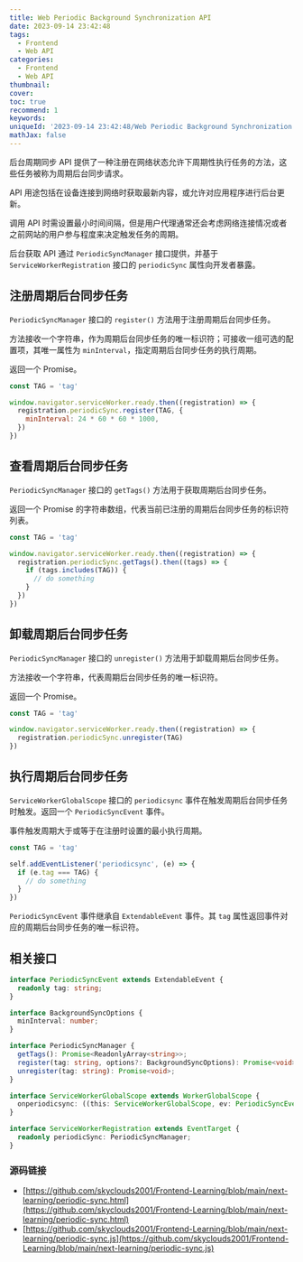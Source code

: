 ```yaml
---
title: Web Periodic Background Synchronization API
date: 2023-09-14 23:42:48
tags:
  - Frontend
  - Web API
categories:
  - Frontend
  - Web API
thumbnail:
cover:
toc: true
recommend: 1
keywords:
uniqueId: '2023-09-14 23:42:48/Web Periodic Background Synchronization API.html'
mathJax: false
---
```


后台周期同步 API 提供了一种注册在网络状态允许下周期性执行任务的方法，这些任务被称为周期后台同步请求。

API 用途包括在设备连接到网络时获取最新内容，或允许对应用程序进行后台更新。

调用 API 时需设置最小时间间隔，但是用户代理通常还会考虑网络连接情况或者之前网站的用户参与程度来决定触发任务的周期。

后台获取 API 通过 `PeriodicSyncManager` 接口提供，并基于 `ServiceWorkerRegistration` 接口的 `periodicSync` 属性向开发者暴露。

## 注册周期后台同步任务

`PeriodicSyncManager` 接口的 `register()` 方法用于注册周期后台同步任务。

方法接收一个字符串，作为周期后台同步任务的唯一标识符；可接收一组可选的配置项，其唯一属性为 `minInterval`，指定周期后台同步任务的执行周期。

返回一个 Promise。

```js
const TAG = 'tag'

window.navigator.serviceWorker.ready.then((registration) => {
  registration.periodicSync.register(TAG, {
    minInterval: 24 * 60 * 60 * 1000,
  })
})
```

## 查看周期后台同步任务

`PeriodicSyncManager` 接口的 `getTags()` 方法用于获取周期后台同步任务。

返回一个 Promise 的字符串数组，代表当前已注册的周期后台同步任务的标识符列表。

```js
const TAG = 'tag'

window.navigator.serviceWorker.ready.then((registration) => {
  registration.periodicSync.getTags().then((tags) => {
    if (tags.includes(TAG)) {
      // do something
    }
  })
})
```

## 卸载周期后台同步任务

`PeriodicSyncManager` 接口的 `unregister()` 方法用于卸载周期后台同步任务。

方法接收一个字符串，代表周期后台同步任务的唯一标识符。

返回一个 Promise。

```js
const TAG = 'tag'

window.navigator.serviceWorker.ready.then((registration) => {
  registration.periodicSync.unregister(TAG)
})
```

## 执行周期后台同步任务

`ServiceWorkerGlobalScope` 接口的 `periodicsync` 事件在触发周期后台同步任务时触发。返回一个 `PeriodicSyncEvent` 事件。

事件触发周期大于或等于在注册时设置的最小执行周期。

```js
const TAG = 'tag'

self.addEventListener('periodicsync', (e) => {
  if (e.tag === TAG) {
    // do something
  }
})
```

`PeriodicSyncEvent` 事件继承自 `ExtendableEvent` 事件。其 `tag` 属性返回事件对应的周期后台同步任务的唯一标识符。

## 相关接口

```ts
interface PeriodicSyncEvent extends ExtendableEvent {
  readonly tag: string;
}

interface BackgroundSyncOptions {
  minInterval: number;
}

interface PeriodicSyncManager {
  getTags(): Promise<ReadonlyArray<string>>;
  register(tag: string, options?: BackgroundSyncOptions): Promise<void>;
  unregister(tag: string): Promise<void>;
}

interface ServiceWorkerGlobalScope extends WorkerGlobalScope {
  onperiodicsync: ((this: ServiceWorkerGlobalScope, ev: PeriodicSyncEvent) => any) | null;
}

interface ServiceWorkerRegistration extends EventTarget {
  readonly periodicSync: PeriodicSyncManager;
}
```

### 源码链接

* [https://github.com/skyclouds2001/Frontend-Learning/blob/main/next-learning/periodic-sync.html](https://github.com/skyclouds2001/Frontend-Learning/blob/main/next-learning/periodic-sync.html)
* [https://github.com/skyclouds2001/Frontend-Learning/blob/main/next-learning/periodic-sync.js](https://github.com/skyclouds2001/Frontend-Learning/blob/main/next-learning/periodic-sync.js)
